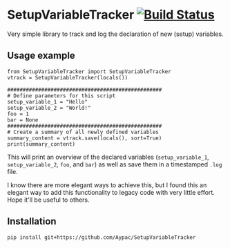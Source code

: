 # SetupVariableTracker [![Build Status](https://travis-ci.com/Aypac/SetupVariableTracker.svg?branch=master)](https://travis-ci.com/Aypac/SetupVariableTracker)
Very simple library to track and log the declaration of new (setup) variables.

## Usage example

    from SetupVariableTracker import SetupVariableTracker
    vtrack = SetupVariableTracker(locals())

    ##################################################
    # Define parameters for this script
    setup_variable_1 = "Hello"
    setup_variable_2 = "World!"
    foo = 1
    bar = None
    ##################################################
    # Create a summary of all newly defined variables
    summary_content = vtrack.save(locals(), sort=True)
    print(summary_content)
   
This will print an overview of the declared variables (`setup_variable_1`, `setup_variable_2`, `foo`, and `bar`) as well as save them in a timestamped `.log` file.

I know there are more elegant ways to achieve this, but I found this an elegant way to add this functionality to legacy code with very little effort. Hope it'll be useful to others.

## Installation
`pip install git+https://github.com/Aypac/SetupVariableTracker`
